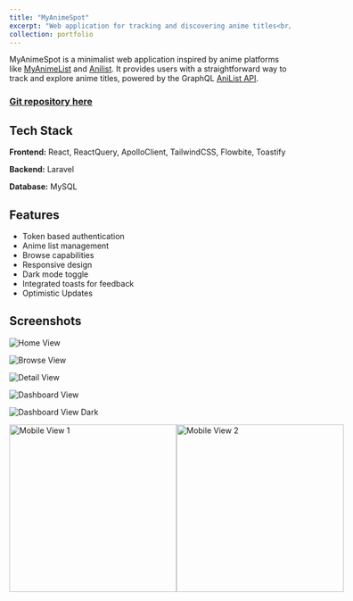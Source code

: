```yaml
---
title: "MyAnimeSpot"
excerpt: "Web application for tracking and discovering anime titles<br/><img src='https://i.imgur.com/WLiNPrP.png' style='width:650px;'>"
collection: portfolio
---
```


MyAnimeSpot is a minimalist web application inspired by anime platforms like [MyAnimeList](https://myanimelist.net/) and [Anilist](https://anilist.co/search/anime). It provides users with a straightforward way to track and explore anime titles, powered by the GraphQL [AniList API](https://anilist.gitbook.io/anilist-apiv2-docs/).

### [Git repository here](https://github.com/FilipeDevs/myAnimeSpot)

## Tech Stack

**Frontend:** React, ReactQuery, ApolloClient, TailwindCSS, Flowbite, Toastify

**Backend:** Laravel

**Database:** MySQL

## Features

- Token based authentication
- Anime list management
- Browse capabilities
- Responsive design
- Dark mode toggle
- Integrated toasts for feedback
- Optimistic Updates

## Screenshots

![Home View](https://i.imgur.com/WLiNPrP.png)

![Browse View](https://i.imgur.com/vkUoZOv.png)

![Detail View](https://i.imgur.com/PSex4eR.png)

![Dashboard View](https://i.imgur.com/qNFprIP.png)

![Dashboard View Dark](https://i.imgur.com/bOPxHsc.png)

<div style="display: flex; justify-content: space-between;">
  <img src="https://i.imgur.com/5SdzI7q.png" alt="Mobile View 1" style="width:300px;">
  <img src="https://i.imgur.com/fsSH9So.png" alt="Mobile View 2" style="width:300px;">
</div>
